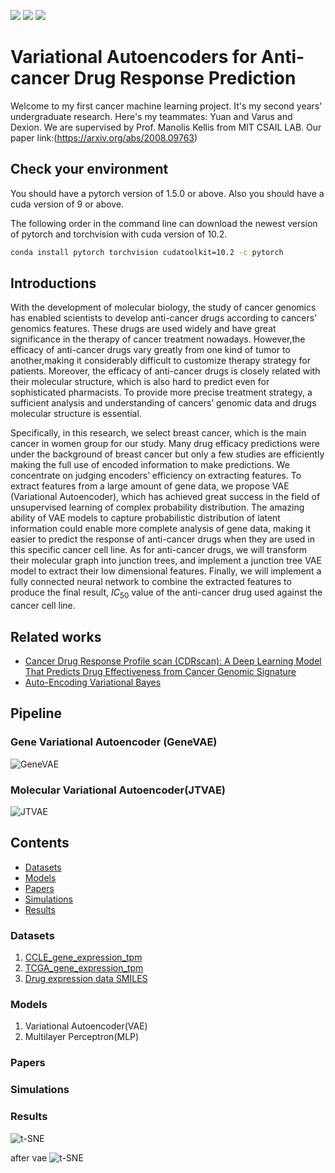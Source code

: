 
![](https://img.shields.io/badge/language-python-orange.svg)
![](https://img.shields.io/badge/license-MIT-000000.svg)
![](https://img.shields.io/badge/github-v1.0.0-519dd9.svg)
# Variational Autoencoders for Anti-cancer Drug Response Prediction
Welcome to my first cancer machine learning project. It's my second years' undergraduate research. Here's my teammates: Yuan and Varus and Dexion. We are supervised by Prof. Manolis Kellis from MIT CSAIL LAB. Our paper link:(https://arxiv.org/abs/2008.09763)

## Check your environment
You should have a pytorch version of 1.5.0 or above. Also you should have a cuda version of 9 or above.

The following order in the command line can download the newest version of pytorch and torchvision with cuda version of 10.2. 
```Bash
conda install pytorch torchvision cudatoolkit=10.2 -c pytorch
```



## Introductions
With the development of molecular biology, the study of cancer genomics has enabled scientists to develop anti-cancer drugs according to cancers’ genomics features. These drugs are used widely and have great significance in the therapy of cancer treatment nowadays. However,the efficacy of anti-cancer drugs vary greatly from one kind of tumor to another,making it considerably difficult to customize therapy strategy for patients. Moreover, the efficacy of anti-cancer drugs is closely related with their molecular structure, which is also hard to predict even for sophisticated pharmacists. To provide more precise treatment strategy, a sufficient analysis and understanding of cancers’ genomic data and drugs molecular structure is essential.

Specifically, in this research, we select breast cancer, which is the main cancer in women group for our study. Many drug efficacy predictions were under the background of breast cancer but only a few studies are efficiently making the full use of encoded information to make predictions. We concentrate on judging encoders’ efficiency on extracting features. To extract features from a large amount of gene data, we propose VAE (Variational Autoencoder), which has achieved great success in the field of unsupervised learning of complex probability distribution. The amazing ability of VAE models to capture probabilistic distribution of latent information could enable more complete analysis of gene data, making it easier to predict the response of anti-cancer drugs when they are used in this specific cancer cell line. As for anti-cancer drugs, we will transform their molecular graph into junction trees, and implement a junction tree VAE model to extract their low dimensional features. Finally, we will implement a fully connected neural network to combine the extracted features to produce the final result, $IC_{50}$ value of the anti-cancer drug used against the cancer cell line.

## Related works
* [Cancer Drug Response Profile scan (CDRscan): A Deep Learning Model That Predicts Drug Effectiveness from Cancer Genomic Signature](https://www.researchgate.net/publication/325696059_Cancer_Drug_Response_Profile_scan_CDRscan_A_Deep_Learning_Model_That_Predicts_Drug_Effectiveness_from_Cancer_Genomic_Signature)
* [Auto-Encoding Variational Bayes](https://arxiv.org/pdf/1312.6114.pdf)


## Pipeline 

### Gene Variational Autoencoder (GeneVAE)
 ![GeneVAE](https://github.com/JIAQING-XIE/Machine-Learning-in-Genomes-Summer-Research-/blob/master/GeneVAE.png)

### Molecular Variational Autoencoder(JTVAE)
![JTVAE](https://github.com/JIAQING-XIE/Machine-Learning-in-Genomes-Summer-Research-/blob/master/JTVAE.png)

## Contents
* [Datasets](https://github.com/JIAQING-XIE/Machine-Learning-in-Genomes-Summer-Research-#Datasets)
* [Models](https://github.com/JIAQING-XIE/Machine-Learning-in-Genomes-Summer-Research-#Models)
* [Papers](https://github.com/JIAQING-XIE/Machine-Learning-in-Genomes-Summer-Research-#Papers)
* [Simulations](https://github.com/JIAQING-XIE/Machine-Learning-in-Genomes-Summer-Research-#Simulations)
* [Results](https://github.com/JIAQING-XIE/Machine-Learning-in-Genomes-Summer-Research-#Results)
 

### Datasets
1.  [CCLE_gene_expression_tpm](https://github.com/JIAQING-XIE/Machine-Learning-in-Genomes-Summer-Research-/tree/master/Dataset/CCLE)
1.  [TCGA_gene_expression_tpm](https://github.com/JIAQING-XIE/Machine-Learning-in-Genomes-Summer-Research-/tree/master/Dataset/TCGA)
2.  [Drug expression data SMILES](https://github.com/JIAQING-XIE/Machine-Learning-in-Genomes-Summer-Research-/tree/master/Dataset)
### Models
1. Variational Autoencoder(VAE)
2. Multilayer Perceptron(MLP)
### Papers
### Simulations
### Results
  ![t-SNE](https://github.com/JIAQING-XIE/Machine-Learning-in-Genomes-Summer-Research-/blob/master/results/figures/TSNE_before_vae(cgc_genes).png)
  
  
  after vae
  ![t-SNE](https://github.com/JIAQING-XIE/Machine-Learning-in-Genomes-Summer-Research-/blob/master/results/figures/TSNE_Pancancer_after_vae.png)
